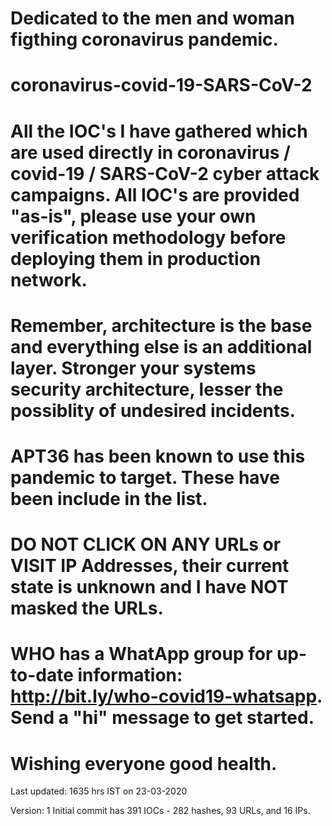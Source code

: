 # Dedicated to the men and woman figthing coronavirus pandemic.

# coronavirus-covid-19-SARS-CoV-2

# All the IOC's I have gathered which are used directly in coronavirus / covid-19 / SARS-CoV-2 cyber attack campaigns. All IOC's are provided "as-is", please use your own verification methodology before deploying them in production network.

# Remember, architecture is the base and everything else is an additional layer. Stronger your systems security architecture, lesser the possiblity of undesired incidents.

# APT36 has been known to use this pandemic to target. These have been include in the list.

# DO NOT CLICK  ON ANY URLs or VISIT IP Addresses, their current state is unknown and I have NOT masked the URLs.

# WHO has a WhatApp group for up-to-date information: http://bit.ly/who-covid19-whatsapp. Send a "hi" message to get started.

# Wishing everyone good health.


Last updated: 1635 hrs IST on 23-03-2020

Version: 1
Initial commit has 391 IOCs - 282 hashes, 93 URLs, and 16 IPs.


